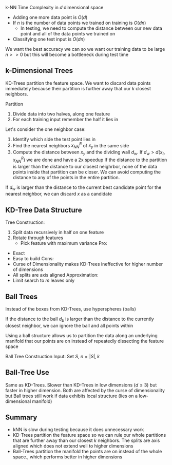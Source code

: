 k-NN Time Complexity in $d$ dimensional space
- Adding one more data point is $O(d)$
- If $n$ is the number of data points we trained on training is $O(dn)$
	- In testing, we need to compute the distance between our new data point and all of the data points we trained on
- Classifying one test input is $O(dn)$

We want the best accuracy we can so we want our training data to be large $n>>0$ but this will become a bottleneck during test time

## k-Dimensional Trees

KD-Trees partition the feature space. We want to discard data points immediately because their partition is further away that our $k$ closest neighbors. 

Partition 
1. Divide data into two halves, along one feature
2. For each training input remember the half it lies in 

Let's consider the one neighbor case:
1. Identify which side the test point lies in 
2. Find the nearest neighbors $x_{NN}^R$ of $x_y$ in the same side
3. Compute the distance between $x_y$ and the dividing wall $d_w$. If $d_w>d(x_t,x_{NN}^R)$ we are done and have a 2x speedup
If the distance to the partition is larger than the distance to our closest neighrbor, none of the data points inside that partition can be closer. We can avoid computing the distance to any of the points in the entire partition.

If $d_w$ is larger than the distance to the current best candidate point for the nearest neighbor, we can discard $x$ as a candidate

## KD-Tree Data Structure

Tree Construction:
1. Split data recursively in half on one feature
2. Rotate through features 
	- Pick feature with maximum variance
Pro: 
- Exact 
- Easy to build
Cons:
- Curse of Dimensionality makes KD-Trees ineffective for higher number of dimensions 
- All splits are axis aligned
Approximation:
- Limit search to $m$ leaves only

## Ball Trees 

Instead of the boxes from KD-Trees, use hyperspheres (balls)

If the distance to the ball $d_b$ is larger than the distance to the currently closest neighbor, we can ignore the ball and all points within

Using a ball structure allows us to partition the data along an underlying manifold that our points are on instead of repeatedly dissecting the feature space

Ball Tree Construction
Input: Set $S$, $n=|S|, k$

## Ball-Tree Use

Same as KD-Trees. Slower than KD-Trees in low dimensions ($d\leq3$) but faster in higher dimension. Both are affected by the curse of dimensionality but Ball trees still work if data exhibits local structure (lies on a low-dimensional manifold)

## Summary
- kNN is slow during testing because it does unnecessary work 
- KD-Trees partition the feature space so we can rule our whole partitions that are further away than our closest $k$ neighbors. The splits are axis aligned which does not extend well to higher dimensions 
- Ball-Trees partition the manifold the points are on instead of the whole space., which performs  better in higher dimensions